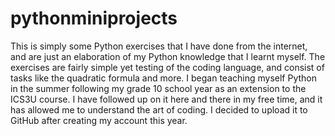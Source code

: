 # pythonminiprojects

This is simply some Python exercises that I have done from the internet, and are just an elaboration of my Python knowledge that I learnt myself. The exercises are fairly simple yet testing of the coding language, and consist of tasks like the quadratic formula and more. I began teaching myself Python in the summer following my grade 10 school year as an extension to the ICS3U course. I have followed up on it here and there in my free time, and it has allowed me to understand the art of coding. I decided to upload it to GitHub after creating my account this year.

